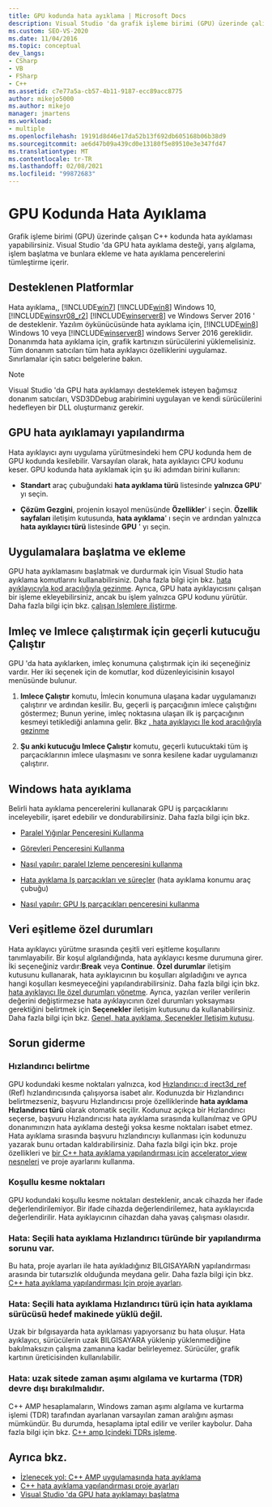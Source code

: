 ```yaml
---
title: GPU kodunda hata ayıklama | Microsoft Docs
description: Visual Studio 'da grafik işleme birimi (GPU) üzerinde çalışan C++ kodu hatalarını ayıklama hakkında bilgi edinin.
ms.custom: SEO-VS-2020
ms.date: 11/04/2016
ms.topic: conceptual
dev_langs:
- CSharp
- VB
- FSharp
- C++
ms.assetid: c7e77a5a-cb57-4b11-9187-ecc89acc8775
author: mikejo5000
ms.author: mikejo
manager: jmartens
ms.workload:
- multiple
ms.openlocfilehash: 19191d8d46e17da52b13f692db605168b06b38d9
ms.sourcegitcommit: ae6d47b09a439cd0e13180f5e89510e3e347fd47
ms.translationtype: MT
ms.contentlocale: tr-TR
ms.lasthandoff: 02/08/2021
ms.locfileid: "99872683"
---
```

# <a name="debugging-gpu-code"></a>GPU Kodunda Hata Ayıklama
Grafik işleme birimi (GPU) üzerinde çalışan C++ kodunda hata ayıklaması yapabilirsiniz. Visual Studio 'da GPU hata ayıklama desteği, yarış algılama, işlem başlatma ve bunlara ekleme ve hata ayıklama pencerelerini tümleştirme içerir.

## <a name="supported-platforms"></a>Desteklenen Platformlar
 Hata ayıklama,, [!INCLUDE[win7](../debugger/includes/win7_md.md)] [!INCLUDE[win8](../debugger/includes/win8_md.md)] Windows 10, [!INCLUDE[winsvr08_r2](../debugger/includes/winsvr08_r2_md.md)] [!INCLUDE[winserver8](../debugger/includes/winserver8_md.md)] ve Windows Server 2016 ' de desteklenir. Yazılım öykünücüsünde hata ayıklama için, [!INCLUDE[win8](../debugger/includes/win8_md.md)] Windows 10 veya [!INCLUDE[winserver8](../debugger/includes/winserver8_md.md)] windows Server 2016 gereklidir. Donanımda hata ayıklama için, grafik kartınızın sürücülerini yüklemelisiniz. Tüm donanım satıcıları tüm hata ayıklayıcı özelliklerini uygulamaz. Sınırlamalar için satıcı belgelerine bakın.

> [!NOTE]
> Visual Studio 'da GPU hata ayıklamayı desteklemek isteyen bağımsız donanım satıcıları, VSD3DDebug arabirimini uygulayan ve kendi sürücülerini hedefleyen bir DLL oluşturmanız gerekir.

## <a name="configuring-gpu-debugging"></a>GPU hata ayıklamayı yapılandırma
 Hata ayıklayıcı aynı uygulama yürütmesindeki hem CPU kodunda hem de GPU kodunda kesilebilir. Varsayılan olarak, hata ayıklayıcı CPU kodunu keser. GPU kodunda hata ayıklamak için şu iki adımdan birini kullanın:

- **Standart** araç çubuğundaki **hata ayıklama türü** listesinde **yalnızca GPU**' yı seçin.

- **Çözüm Gezgini**, projenin kısayol menüsünde **Özellikler**' i seçin. **Özellik sayfaları** iletişim kutusunda, **hata ayıklama**' ı seçin ve ardından yalnızca **hata ayıklayıcı türü** listesinde **GPU** ' yı seçin.

## <a name="launching-and-attaching-to-applications"></a>Uygulamalara başlatma ve ekleme
 GPU hata ayıklamasını başlatmak ve durdurmak için Visual Studio hata ayıklama komutlarını kullanabilirsiniz. Daha fazla bilgi için bkz. [hata ayıklayıcıyla kod aracılığıyla gezinme](../debugger/navigating-through-code-with-the-debugger.md). Ayrıca, GPU hata ayıklayıcısını çalışan bir işleme ekleyebilirsiniz, ancak bu işlem yalnızca GPU kodunu yürütür. Daha fazla bilgi için bkz. [çalışan Işlemlere iliştirme](../debugger/attach-to-running-processes-with-the-visual-studio-debugger.md).

## <a name="run-current-tile-to-cursor-and-run-to-cursor"></a>Imleç ve Imlece çalıştırmak için geçerli kutucuğu Çalıştır
 GPU 'da hata ayıklarken, imleç konumuna çalıştırmak için iki seçeneğiniz vardır. Her iki seçenek için de komutlar, kod düzenleyicisinin kısayol menüsünde bulunur.

1. **Imlece Çalıştır** komutu, İmlecin konumuna ulaşana kadar uygulamanızı çalıştırır ve ardından kesilir. Bu, geçerli iş parçacığının imlece çalıştığını göstermez; Bunun yerine, imleç noktasına ulaşan ilk iş parçacığının kesmeyi tetiklediği anlamına gelir. Bkz [. hata ayıklayıcı Ile kod aracılığıyla gezinme](../debugger/navigating-through-code-with-the-debugger.md)

2. **Şu anki kutucuğu Imlece Çalıştır** komutu, geçerli kutucuktaki tüm iş parçacıklarının imlece ulaşmasını ve sonra kesilene kadar uygulamanızı çalıştırır.

## <a name="debugging-windows"></a>Windows hata ayıklama
 Belirli hata ayıklama pencerelerini kullanarak GPU iş parçacıklarını inceleyebilir, işaret edebilir ve dondurabilirsiniz. Daha fazla bilgi için bkz.

- [Paralel Yığınlar Penceresini Kullanma](../debugger/using-the-parallel-stacks-window.md)

- [Görevleri Penceresini Kullanma](../debugger/using-the-tasks-window.md)

- [Nasıl yapılır: paralel Izleme penceresini kullanma](../debugger/how-to-use-the-parallel-watch-window.md)

- [Hata ayıklama Iş parçacıkları ve süreçler](../debugger/debug-threads-and-processes.md) (hata ayıklama konumu araç çubuğu)

- [Nasıl yapılır: GPU Iş parçacıkları penceresini kullanma](../debugger/how-to-use-the-gpu-threads-window.md)

## <a name="data-synchronization-exceptions"></a>Veri eşitleme özel durumları
 Hata ayıklayıcı yürütme sırasında çeşitli veri eşitleme koşullarını tanımlayabilir. Bir koşul algılandığında, hata ayıklayıcı kesme durumuna girer. İki seçeneğiniz vardır:**Break** veya **Continue**. **Özel durumlar** iletişim kutusunu kullanarak, hata ayıklayıcının bu koşulları algıladığını ve ayrıca hangi koşulları kesmeyeceğini yapılandırabilirsiniz. Daha fazla bilgi için bkz. [hata ayıklayıcı Ile özel durumları yönetme](../debugger/managing-exceptions-with-the-debugger.md). Ayrıca, yazılan veriler verilerin değerini değiştirmezse hata ayıklayıcının özel durumları yoksayması gerektiğini belirtmek için **Seçenekler** iletişim kutusunu da kullanabilirsiniz. Daha fazla bilgi için bkz. [Genel, hata ayıklama, Seçenekler Iletişim kutusu](../debugger/general-debugging-options-dialog-box.md).

## <a name="troubleshooting"></a>Sorun giderme

### <a name="specifying-an-accelerator"></a>Hızlandırıcı belirtme
 GPU kodundaki kesme noktaları yalnızca, kod [Hızlandırıcı::d irect3d_ref](/cpp/parallel/amp/reference/accelerator-class#direct3d_ref) (Ref) hızlandırıcısında çalışıyorsa isabet alır. Kodunuzda bir Hızlandırıcı belirtmezseniz, başvuru Hızlandırıcısı proje özelliklerinde **hata ayıklama Hızlandırıcı türü** olarak otomatik seçilir. Kodunuz açıkça bir Hızlandırıcı seçerse, başvuru Hızlandırıcısı hata ayıklama sırasında kullanılmaz ve GPU donanımınızın hata ayıklama desteği yoksa kesme noktaları isabet etmez. Hata ayıklama sırasında başvuru hızlandırıcıyı kullanması için kodunuzu yazarak bunu ortadan kaldırabilirsiniz. Daha fazla bilgi için bkz. proje özellikleri ve [bir C++ hata ayıklama yapılandırması için](../debugger/project-settings-for-a-cpp-debug-configuration.md) [accelerator_view nesneleri](/cpp/parallel/amp/using-accelerator-and-accelerator-view-objects) ve proje ayarlarını kullanma.

### <a name="conditional-breakpoints"></a>Koşullu kesme noktaları
 GPU kodundaki koşullu kesme noktaları desteklenir, ancak cihazda her ifade değerlendirilemiyor. Bir ifade cihazda değerlendirilemez, hata ayıklayıcıda değerlendirilir. Hata ayıklayıcının cihazdan daha yavaş çalışması olasıdır.

### <a name="error-there-is-a-configuration-issue-with-the-selected-debugging-accelerator-type"></a>Hata: Seçili hata ayıklama Hızlandırıcı türünde bir yapılandırma sorunu var.
 Bu hata, proje ayarları ile hata ayıkladığınız BILGISAYARıN yapılandırması arasında bir tutarsızlık olduğunda meydana gelir. Daha fazla bilgi için bkz. [C++ hata ayıklama yapılandırması Için proje ayarları](../debugger/project-settings-for-a-cpp-debug-configuration.md).

### <a name="error-the-debug-driver-for-the-selected-debugging-accelerator-type-is-not-installed-on-the-target-machine"></a>Hata: Seçili hata ayıklama Hızlandırıcı türü için hata ayıklama sürücüsü hedef makinede yüklü değil.
 Uzak bir bılgısayarda hata ayıklaması yapıyorsanız bu hata oluşur. Hata ayıklayıcı, sürücülerin uzak BILGISAYARA yüklenip yüklenmediğine bakılmaksızın çalışma zamanına kadar belirleyemez. Sürücüler, grafik kartının üreticisinden kullanılabilir.

### <a name="error-timeout-detection-and-recovery-tdr-must-be-disabled-at-the-remote-site"></a>Hata: uzak sitede zaman aşımı algılama ve kurtarma (TDR) devre dışı bırakılmalıdır.
 C++ AMP hesaplamaların, Windows zaman aşımı algılama ve kurtarma işlemi (TDR) tarafından ayarlanan varsayılan zaman aralığını aşması mümkündür. Bu durumda, hesaplama iptal edilir ve veriler kaybolur. Daha fazla bilgi için bkz. [C++ amp Içindeki TDRs işleme](/archive/blogs/nativeconcurrency/handling-tdrs-in-c-amp).

## <a name="see-also"></a>Ayrıca bkz.
- [İzlenecek yol: C++ AMP uygulamasında hata ayıklama](/cpp/parallel/amp/walkthrough-debugging-a-cpp-amp-application)
- [C++ hata ayıklama yapılandırması proje ayarları](../debugger/project-settings-for-a-cpp-debug-configuration.md)
- [Visual Studio 'da GPU hata ayıklamayı başlatma](/archive/blogs/nativeconcurrency/start-gpu-debugging-in-visual-studio-2012)